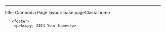 ---
title: Cambodia Page
layout: base
pageClass: home

       <footer>
        <p>&copy; 2024 Your Name</p>
  </footer>